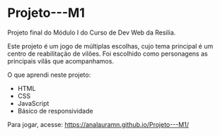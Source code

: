 # Projeto---M1
Projeto final do Módulo I do Curso de Dev Web da Resilia.

Este projeto é um jogo de múltiplas escolhas, cujo tema principal é um centro de reabilitação de vilões. Foi escolhido como personagens as principais vilãs que acompanhamos.

O que aprendi neste projeto:
- HTML
- CSS
- JavaScript
- Básico de responsividade

Para jogar, acesse: https://analauramn.github.io/Projeto---M1/
